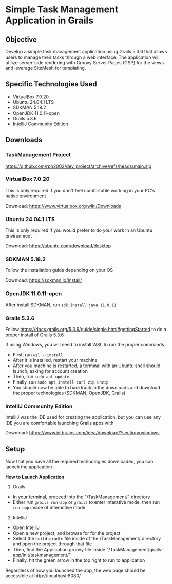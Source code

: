 # Simple Task Management Application in Grails
## Objective
Develop a simple task management application using Grails 5.3.6 that allows users to
manage their tasks through a web interface. The application will utilize server-side
rendering with Groovy Server Pages (GSP) for the views and leverage SiteMesh for
templating.

## Specific Technologies Used
* VirtualBox 7.0.20
* Ubuntu 24.04.1 LTS
* SDKMAN 5.18.2
* OpenJDK 11.0.11-open
* Grails 5.3.6
* IntelliJ Community Edition

## Downloads
### TaskManagement Project
https://github.com/rph2002/dev_project/archive/refs/heads/main.zip

### VirtualBox 7.0.20
This is only required if you don't feel comfortable working in your PC's native environment

Download: https://www.virtualbox.org/wiki/Downloads

### Ubuntu 24.04.1 LTS
This is only required if you would prefer to do your work in an Ubuntu environment

Download: https://ubuntu.com/download/desktop

### SDKMAN 5.18.2
Follow the installation guide depending on your OS

Download: https://sdkman.io/install/

### OpenJDK 11.0.11-open
After install SDKMAN, run `sdk install java 11.0.11`

### Grails 5.3.6
Follow https://docs.grails.org/5.3.6/guide/single.html#gettingStarted to do a proper install of Grails 5.3.6

If using Windows, you will need to install WSL to run the proper commands

* First, run `wsl --install`
* After it is installed, restart your machine
* After you machine is restarted, a terminal with an Ubuntu shell should launch, asking for account creation
* Then, run `sudo apt update`
* Finally, run `sudo apt install curl zip unzip`
* You should now be able to backtrack in the downloads and download the proper technologies (SDKMAN, OpenJDK, Grails)

### IntelliJ Community Edition
IntelliJ was the IDE used for creating the application, but you can use any IDE you are comfortable launching Grails apps with

Download: https://www.jetbrains.com/idea/download/?section=windows

## Setup
Now that you have all the required technologies downloaded, you can launch the application

**How to Launch Application**
1. Grails
  * In your terminal, proceed into the "/TaskManagement/" directory
  * Either run `grails run-app` or `grails` to enter interative mode, then run `run-app` inside of interactive mode
2. IntelliJ
  * Open IntelliJ
  * Open a new project, and browse for for the project
  * Select the `build.gradle` file inside of the /TaskManagement/ directory and open the project through that file
  * Then, find the Application.groovy file inside "/TaskManagement/grails-app/init/taskmanagement/"
  * Finally, hit the green arrow in the top right to run to application
    
Regardless of how you launched the app, the web page should be accessible at http://localhost:8080/
